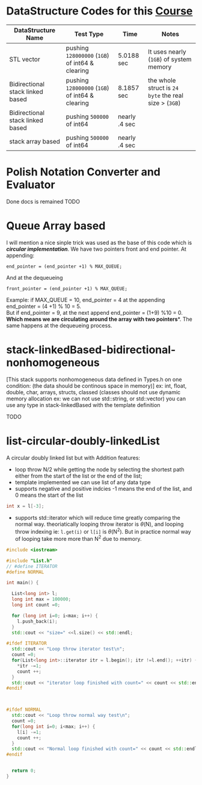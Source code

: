 # DataStructure Codes for this [Course](https://www.youtube.com/playlist?list=PLoK2Lr1miEm-5zCzKE8siQezj9rvQlnca)

| DataStructure Name               | Test Type                                       | Time          | Notes                                                 |
|----------------------------------|-------------------------------------------------|---------------|-------------------------------------------------------|
| STL vector                       | pushing `128000000` (`1GB`) of int64 & clearing | 5.0188 sec    | It uses nearly (`1GB`) of system memory               |
| Bidirectional stack linked based | pushing `128000000` (`1GB`) of int64 & clearing | 8.1857 sec    | the whole struct is `24 byte` the real size > (`3GB`) |
| Bidirectional stack linked based | pushing `500000` of int64                       | nearly .4 sec |                                                       |
| stack array based                | pushing `500000` of int64                       | nearly .4 sec |                                                       |



# Polish Notation Converter and Evaluator
Done docs is remained
TODO 


# Queue Array based
I will mention a nice sinple trick was used as the base of this code which is ***circular implementation***. We have two pointers front and end pointer. At appending: 
```
end_pointer = (end_pointer +1) % MAX_QUEUE;
```
And at the dequeueing
```
front_pointer = (end_pointer +1) % MAX_QUEUE;
```

Example: if MAX_QUEUE = 10, end_pointer = 4 at the appending end_pointer = (4 +1) % 10 = 5. </br>
But if end_pointer = 9, at the next append end_pointer = (1+9) %10 = 0. **Which means we are circulating around the array with two pointers***. The same happens at the dequeueing process.


# stack-linkedBased-bidirectional-nonhomogeneous

[This stack supports nonhomogeneous data defined in Types.h on one condition:
 (the data should be continous space in memory)]
 ex: int, float, double, char, arrays, structs, classed (classes should not
 use dynamic memory allocation ex: we can not use std::string, or std::vector)
 you can use any type in stack-linkedBased with the template definition


TODO


# list-circular-doubly-linkedList
A circular doubly linked list but with Addition features: 
* loop throw N/2 while getting the node  by selecting the shortest path either from the start of the list or the end of the list;
* template implemented we can use list of any data type
* supports negative and positive indcies -1 means the end of the list, and 0 means the start of the list 
```c++
int x = l[-3];
```
* supports std::iterator which will reduce time greatly comparing the normal way. theoriatically looping throw iterator is $\theta$(N), and looping throw indexing ie: `l.get(i)` or `l[i]` is $\theta$(N<sup>2</sup>). But in practice normal way of looping take more more than N<sup>2</sup> due to memory.
```c++
#include <iostream>

#include "List.h"
// #define ITERATOR
#define NORMAL

int main() {

  List<long int> l;
  long int max = 100000;
  long int count =0;

  for (long int i=0; i<max; i++) {
    l.push_back(i);
  }
  std::cout << "size=" <<l.size() << std::endl;

#ifdef ITERATOR
  std::cout << "Loop throw iterator test\n";
  count =0;
  for(List<long int>::iterator itr = l.begin(); itr !=l.end(); ++itr) {
    *itr -=1;
    count ++;
  }
  std::cout << "iterator loop finished with count=" << count << std::endl;
#endif



#ifdef NORMAL
  std::cout << "Loop throw normal way test\n";
  count =0;
  for(long int i=0; i<max; i++) {
    l[i] -=1;
    count ++;
  }
  std::cout << "Normal loop finished with count=" << count << std::endl;
#endif


  return 0;
}

```
